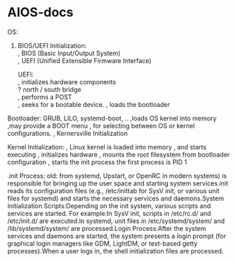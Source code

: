 # AIOS-docs

OS:
1. BIOS/UEFI Initialization:  
   , BIOS (Basic Input/Output System)  
   , UEFI (Unified Extensible Firmware Interface)  
  
   UEFI:  
   , initializes hardware components   
     ? north / south bridge   
   , performs a POST  
   , seeks for a bootable device. 
   , loads the bootloader    
  
  Bootloader:
  GRUB, LILO, systemd-boot, ..
  ,loads OS kernel into memory
     ,may provide a BOOT menu
     , for selecting between OS
       or kernel configurations.
  , Kernersville Initialization 

  Kernel Initialization:
  , Linux kernel is loaded into memory
  , and starts executing
  , initializes hardware
     , mounts the root filesystem
       from bootloader configuration
  , starts the init process
    the first process is PID 1
   
  .init Process:
     old: from systemd, Upstart, or OpenRC in modern systems) is responsible for bringing up the user space and starting system services.init reads its configuration files (e.g., /etc/inittab for SysV init, or various unit files for systemd) and starts the necessary services and daemons.System Initialization Scripts:Depending on the init system, various scripts and services are started. For example:In SysV init, scripts in /etc/rc.d/ and /etc/init.d/ are executed.In systemd, unit files in /etc/systemd/system/ and /lib/systemd/system/ are processed.Login Process:After the system services and daemons are started, the system presents a login prompt (for graphical login managers like GDM, LightDM, or text-based getty processes).When a user logs in, the shell initialization files are processed.